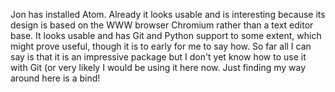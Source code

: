Jon has installed Atom. 
Already it looks usable and is interesting because its design is based on the WWW browser Chromium rather than a text editor base.
It looks usable and has Git and Python support to some extent, which might prove useful, though it is to early for me to say how.
So far all I can say is that it is an impressive package but I don't yet know how to use it with Git (or very likely I would be using it here now.
Just finding my way around here is a bind!
